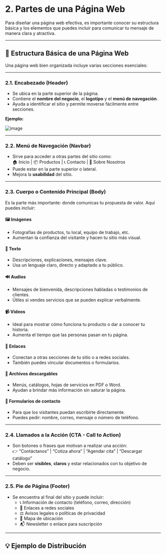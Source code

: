 # 2. Partes de una Página Web

Para diseñar una página web efectiva, es importante conocer su estructura básica y los elementos que puedes incluir para comunicar tu mensaje de manera clara y atractiva.

---

## 🧱 Estructura Básica de una Página Web

Una página web bien organizada incluye varias secciones esenciales:

---

### 2.1. Encabezado (Header)

- Se ubica en la parte superior de la página.
- Contiene el **nombre del negocio**, el **logotipo** y el **menú de navegación**.
- Ayuda a identificar el sitio y permite moverse fácilmente entre secciones.

**Ejemplo:**

![image](https://github.com/user-attachments/assets/5499f234-1782-4886-a8ad-e6d36336eec1)


---

### 2.2. Menú de Navegación (Navbar)

- Sirve para acceder a otras partes del sitio como:  
  🏠 Inicio | 📦 Productos | 📞 Contacto | 🧑 Sobre Nosotros
- Puede estar en la parte superior o lateral.
- Mejora la **usabilidad** del sitio.

---

### 2.3. Cuerpo o Contenido Principal (Body)

Es la parte más importante: donde comunicas tu propuesta de valor. Aquí puedes incluir:

#### 🖼️ Imágenes
- Fotografías de productos, tu local, equipo de trabajo, etc.
- Aumentan la confianza del visitante y hacen tu sitio más visual.

#### 📝 Texto
- Descripciones, explicaciones, mensajes clave.
- Usa un lenguaje claro, directo y adaptado a tu público.

#### 🔊 Audios
- Mensajes de bienvenida, descripciones habladas o testimonios de clientes.
- Útiles si vendes servicios que se pueden explicar verbalmente.

#### 📹 Videos
- Ideal para mostrar cómo funciona tu producto o dar a conocer tu historia.
- Aumenta el tiempo que las personas pasan en tu página.

#### 🔗 Enlaces
- Conectan a otras secciones de tu sitio o a redes sociales.
- También puedes vincular documentos o formularios.

#### 📄 Archivos descargables
- Menús, catálogos, hojas de servicios en PDF o Word.
- Ayudan a brindar más información sin saturar la página.

#### 📧 Formularios de contacto
- Para que los visitantes puedan escribirte directamente.
- Puedes pedir: nombre, correo, mensaje o número de teléfono.

---

### 2.4. Llamados a la Acción (CTA - Call to Action)

- Son botones o frases que motivan a realizar una acción:  
  👉 “Contáctanos” | “Cotiza ahora” | “Agendar cita” | “Descargar catálogo”
- Deben ser **visibles**, **claros** y estar relacionados con tu objetivo de negocio.

---

### 2.5. Pie de Página (Footer)

- Se encuentra al final del sitio y puede incluir:
  - 📞 Información de contacto (teléfono, correo, dirección)
  - 🔗 Enlaces a redes sociales
  - ⚖️ Avisos legales o políticas de privacidad
  - 📌 Mapa de ubicación
  - 📬 Newsletter o enlace para suscripción

---

## 💡 Ejemplo de Distribución

